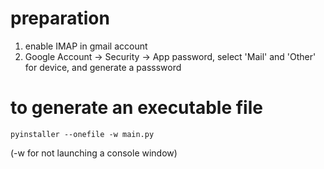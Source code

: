 # preparation
1. enable IMAP in gmail account
2. Google Account -> Security -> App password, select 'Mail' and 'Other' for device, and generate a passsword

# to generate an executable file
```
pyinstaller --onefile -w main.py
```
(-w for not launching a console window)
